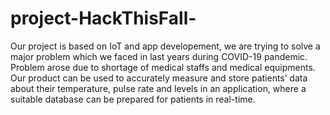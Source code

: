 # project-HackThisFall-
Our project is based on IoT and app developement, we are trying to solve a major problem which we faced in last years during COVID-19 pandemic.
Problem arose due to shortage of medical staffs and medical equipments.
Our product can be used to accurately measure and store patients’ data about their temperature, pulse rate and levels in an application,
where a suitable database can be prepared for patients in real-time.
